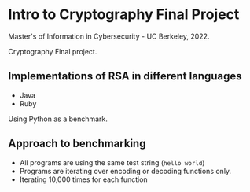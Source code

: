 # Intro to Cryptography Final Project

Master's of Information in Cybersecurity - UC Berkeley, 2022.

Cryptography Final project.

## Implementations of RSA in different languages

* Java
* Ruby

Using Python as a benchmark.

## Approach to benchmarking

* All programs are using the same test string (`hello world`)
* Programs are iterating over encoding or decoding functions only.
* Iterating 10,000 times for each function
